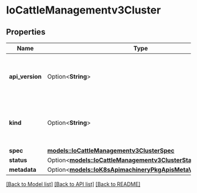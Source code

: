 # IoCattleManagementv3Cluster

## Properties

Name | Type | Description | Notes
------------ | ------------- | ------------- | -------------
**api_version** | Option<**String**> | APIVersion defines the versioned schema of this representation of an object. Servers should convert recognized schemas to the latest internal value, and may reject unrecognized values. More info: https://git.k8s.io/community/contributors/devel/sig-architecture/api-conventions.md#resources | [optional]
**kind** | Option<**String**> | Kind is a string value representing the REST resource this object represents. Servers may infer this from the endpoint the client submits requests to. Cannot be updated. In CamelCase. More info: https://git.k8s.io/community/contributors/devel/sig-architecture/api-conventions.md#types-kinds | [optional]
**spec** | [**models::IoCattleManagementv3ClusterSpec**](ioCattleManagementv3Cluster_spec.md) |  | 
**status** | Option<[**models::IoCattleManagementv3ClusterStatus**](ioCattleManagementv3Cluster_status.md)> |  | [optional]
**metadata** | Option<[**models::IoK8sApimachineryPkgApisMetaV1ObjectMeta**](ioK8sApimachineryPkgApisMetaV1ObjectMeta.md)> |  | [optional]

[[Back to Model list]](../README.md#documentation-for-models) [[Back to API list]](../README.md#documentation-for-api-endpoints) [[Back to README]](../README.md)


